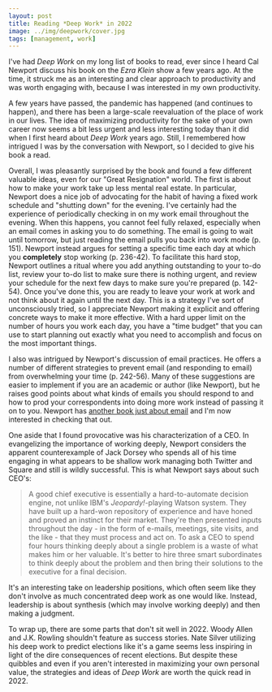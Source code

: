 ```yaml
---
layout: post
title: Reading *Deep Work* in 2022
image: ../img/deepwork/cover.jpg
tags: [management, work]
---
```


I've had *Deep Work* on my long list of books to read, ever since I heard Cal Newport discuss his book on the *Ezra Klein* show a few years ago. At the time, it struck me as an interesting and clear approach to productivity and was worth engaging with, because I was interested in my own productivity.

A few years have passed, the pandemic has happened (and continues to happen), and there has been a large-scale reevaluation of the place of work in our lives. The idea of maximizing productivity for the sake of your own career now seems a bit less urgent and less interesting today than it did when I first heard about *Deep Work* years ago. Still, I remembered how intrigued I was by the conversation with Newport, so I decided to give his book a read.

Overall, I was pleasantly surprised by the book and found a few different valuable ideas, even for our "Great Resignation" world. The first is about how to make your work take up less mental real estate. In particular, Newport does a nice job of advocating for the habit of having a fixed work schedule and "shutting down" for the evening. I've certainly had the experience of periodically checking in on my work email throughout the evening. When this happens, you cannot feel fully relaxed, especially when an email comes in asking you to do something. The email is going to wait until tomorrow, but just reading the email pulls you back into work mode (p. 151). Newport instead argues for setting a specific time each day at which you **completely** stop working (p. 236-42). To facilitate this hard stop, Newport outlines a ritual where you add anything outstanding to your to-do list, review your to-do list to make sure there is nothing urgent, and review your schedule for the next few days to make sure you're prepared (p. 142-54). Once you've done this, you are ready to leave your work at work and not think about it again until the next day. This is a strategy I've sort of unconsciously tried, so I appreciate Newport making it explicit and offering concrete ways to make it more effective. With a hard upper limit on the number of hours you work each day, you have a "time budget" that you can use to start planning out exactly what you need to accomplish and focus on the most important things.

I also was intrigued by Newport's discussion of email practices. He offers a number of different strategies to prevent email (and responding to email) from overwhelming your time (p. 242-56). Many of these suggestions are easier to implement if you are an academic or author (like Newport), but he raises good points about what kinds of emails you should respond to and how to prod your correspondents into doing more work instead of passing it on to you. Newport has [another book just about email](https://www.calnewport.com/books/a-world-without-email/) and I'm now interested in checking that out.

One aside that I found provocative was his characterization of a CEO. In evangelizing the importance of working deeply, Newport considers the apparent counterexample of Jack Dorsey who spends all of his time engaging in what appears to be shallow work managing both Twitter and Square and still is wildly successful. This is what Newport says about such CEO's:

> A good chief executive is essentially a hard-to-automate decision engine, not unlike IBM's *Jeopardy!*-playing Watson system. They have built up a hard-won repository of experience and have honed and proved an instinct for their market. They're then presented inputs throughout the day - in the form of e-mails, meetings, site visits, and the like - that they must process and act on. To ask a CEO to spend four hours thinking deeply about a single problem is a waste of what makes him or her valuable. It's better to hire three smart subordinates to think deeply about the problem and then bring their solutions to the executive for a final decision.

It's an interesting take on leadership positions, which often seem like they don't involve as much concentrated deep work as one would like. Instead, leadership is about synthesis (which may involve working deeply) and then making a judgment.

To wrap up, there are some parts that don't sit well in 2022. Woody Allen and J.K. Rowling shouldn't feature as success stories. Nate Silver utilizing his deep work to predict elections like it's a game seems less inspiring in light of the dire consequences of recent elections. But despite these quibbles and even if you aren't interested in maximizing your own personal value, the strategies and ideas of *Deep Work* are worth the quick read in 2022.
